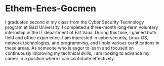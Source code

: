 # Ethem-Enes-Gocmen
I graduated second in my class from the Cyber Security Technology program at Gazi University. I completed a three-month long-term voluntary internship in the IT department of Faf Vana. During this time, I gained both field and office experience. I am interested in cybersecurity, Linux OS, network technologies, and programming, and I hold various certifications in these areas. As someone who is eager to learn and focused on continuously improving my technical skills, I am looking to advance my career in a position where I can contribute effectively.
